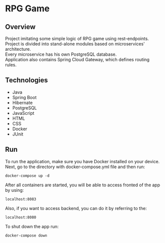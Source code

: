 # RPG Game

## Overview
Project imitating some simple logic of RPG game using rest-endpoints. \
Project is divided into stand-alone modules based on microservices' architecture. \
Every microservice has his own PostgreSQL database. \
Application also contains Spring Cloud Gateway, which defines routing rules.

## Technologies
* Java
* Spring Boot
* Hibernate
* PostgreSQL
* JavaScript
* HTML
* CSS
* Docker
* JUnit

## Run
To run the application, make sure you have Docker installed on your device.
Next, go to the directory with docker-compose.yml file and then run:

    docker-compose up -d

After all containers are started, you will be able to access fronted of the app by using:

    localhost:8083

Also, if you want to access backend, you can do it by referring to the:

    localhost:8080

To shut down the app run:

    docker-compose down

